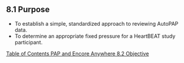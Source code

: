 ## 8.1 Purpose

* To establish a simple, standardized approach to reviewing AutoPAP data.
* To determine an appropriate fixed pressure for a HeartBEAT study participant. 


<div class="center">
<div class="btn-group">
  <a href=":pages_path:/manuals/pap-encore-anywhere/8-00-pap-encore-anywhere-toc" class="btn btn-default">
    <span class="glyphicon glyphicon-chevron-left"></span>
    Table of Contents
  </a>

  <a href=":pages_path:/manuals/pap-encore-anywhere" class="btn btn-default">
    <span class="glyphicon glyphicon-chevron-up"></span>
    PAP and Encore Anywhere
  </a>

  <a href=":pages_path:/manuals/pap-encore-anywhere/8-02-objective.md" class="btn btn-success">
    8.2 Objective
    <span class="glyphicon glyphicon-chevron-right"></span>
  </a>
</div>
</div>